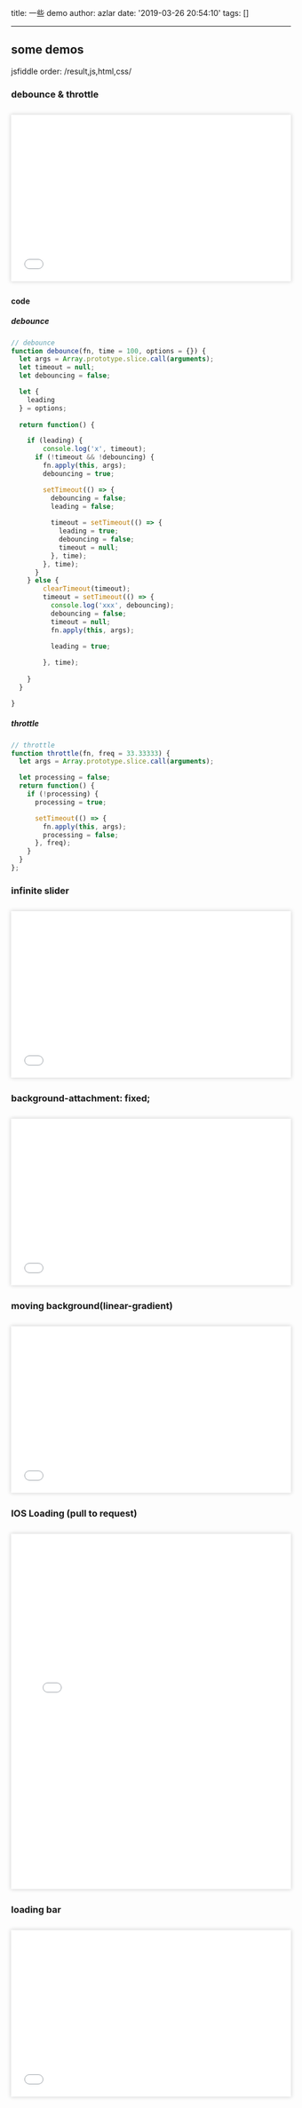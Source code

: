 title: 一些 demo
author: azlar
date: '2019-03-26 20:54:10'
tags: []

---

<!-- desc -->

## some demos
jsfiddle order: /result,js,html,css/

### debounce & throttle
<div style='margin: 27px 0;box-shadow: 0 0 7px 1px rgba(0,0,0, .15)'>
	<iframe width="100%" height="300" src="//jsfiddle.net/azlar/07ua649y/100/embedded/result,js,html,css/" allowfullscreen="allowfullscreen" allowpaymentrequest frameborder="0"></iframe>
</div>


#### code
##### debounce
```javascript
// debounce
function debounce(fn, time = 100, options = {}) {
  let args = Array.prototype.slice.call(arguments);
  let timeout = null;
  let debouncing = false;

  let {
    leading
  } = options;
  
  return function() {

    if (leading) {
    	console.log('x', timeout);
      if (!timeout && !debouncing) {
        fn.apply(this, args);
        debouncing = true;

        setTimeout(() => {
          debouncing = false;
          leading = false;
          
          timeout = setTimeout(() => {
            leading = true;
            debouncing = false;
            timeout = null;
          }, time);
        }, time);
      }
    } else {
      	clearTimeout(timeout);
        timeout = setTimeout(() => {
          console.log('xxx', debouncing);
          debouncing = false;
          timeout = null;
          fn.apply(this, args);
          
          leading = true;

        }, time);
    
    }
  }

}
```


##### throttle
```javascript
// throttle
function throttle(fn, freq = 33.33333) {
  let args = Array.prototype.slice.call(arguments);

  let processing = false;
  return function() {
    if (!processing) {
      processing = true;

      setTimeout(() => {
        fn.apply(this, args);
        processing = false;
      }, freq);
    }
  }
};
```


### infinite slider
<div style='margin: 27px 0;box-shadow: 0 0 7px 1px rgba(0,0,0, .15)'>
	<iframe width="100%" height="300" src="//jsfiddle.net/azlar/81pkteyc/193/embedded/result,js,html,css/" allowfullscreen="allowfullscreen" allowpaymentrequest frameborder="0"></iframe>
	
</div>	

### background-attachment: fixed;
<div style='margin: 27px 0;box-shadow: 0 0 7px 1px rgba(0,0,0, .15)'>
	<iframe width="100%" height="300" src="//jsfiddle.net/azlar/38wpfyLd/2/embedded/result,js,html,css/" allowfullscreen="allowfullscreen" allowpaymentrequest frameborder="0"></iframe>
</div>


### moving background(linear-gradient)
<div style='margin: 27px 0;box-shadow: 0 0 7px 1px rgba(0,0,0, .15)'>
	<iframe width="100%" height="300" src="//jsfiddle.net/azlar/koqc94eu/1/embedded/result,html,css/" allowfullscreen="allowfullscreen" allowpaymentrequest frameborder="0"></iframe>
</div>


### IOS Loading (pull to request)
<div style='margin: 27px 0;box-shadow: 0 0 7px 1px rgba(0,0,0, .15)'>
	<iframe width="100%" height="640" src="//jsfiddle.net/azlar/dg0j8ton/10/embedded/result,html,css/" allowfullscreen="allowfullscreen" allowpaymentrequest frameborder="0"></iframe>
</div>

### loading bar
<div style='margin: 27px 0;box-shadow: 0 0 7px 1px rgba(0,0,0, .15)'>
	<iframe width="100%" height="300" src="//jsfiddle.net/azlar/fomwj85h/embedded/result,html,css/" allowfullscreen="allowfullscreen" allowpaymentrequest frameborder="0"></iframe>
</div>